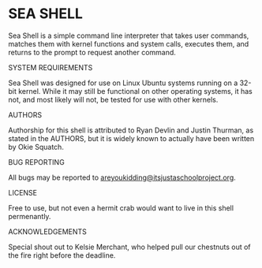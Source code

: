 # SEA SHELL

Sea Shell is a simple command line interpreter that takes user commands, matches
    them with kernel functions and system calls, executes them, and returns to
    the prompt to request another command.

SYSTEM REQUIREMENTS

Sea Shell was designed for use on Linux Ubuntu systems running on a 32-bit
    kernel.  While it may still be functional on other operating systems, it has
    not, and most likely will not,
    be tested for use with other kernels.

AUTHORS

Authorship for this shell is attributed to Ryan Devlin and Justin Thurman, as
    stated in the AUTHORS, but it is widely known to actually have been written
    by Okie Squatch.

BUG REPORTING

All bugs may be reported to areyoukidding@itsjustaschoolproject.org.

LICENSE

Free to use, but not even a hermit crab would want to live in this shell
permenantly.

ACKNOWLEDGEMENTS

Special shout out to Kelsie Merchant, who helped pull our chestnuts out of the
	fire right before the deadline.